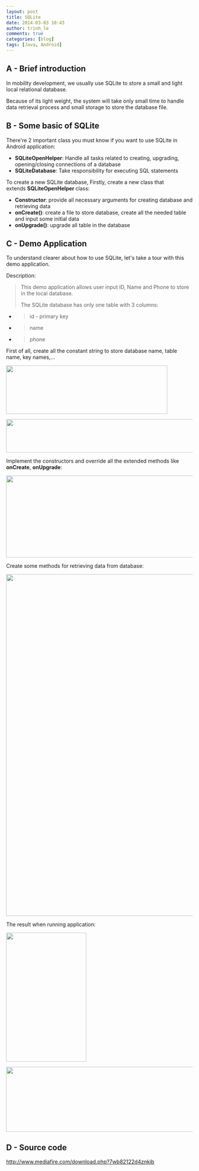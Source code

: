 ```yaml
---
layout: post
title: SQLite
date: 2014-03-03 10:43
author: trinh_le
comments: true
categories: [blog]
tags: [Java, Android]
---
```


<h2>A - Brief introduction</h2>
In mobility development, we usually use SQLite to store a small and light local relational database.

Because of its light weight, the system will take only small time to handle data retrieval process and small storage to store the database file.
<h2>B - Some basic of SQLite</h2>
There're 2 important class you must know if you want to use SQLite in Android application:
<ul>
	<li><strong>SQLiteOpenHelper</strong>: Handle all tasks related to creating, upgrading, opening/closing connections of a database</li>
	<li><strong>SQLiteDatabase</strong>: Take responsibility for executing SQL statements</li>
</ul>
<!--more-->

To create a new SQLite database, Firstly, create a new class that extends <strong>SQLiteOpenHelper </strong>class:
<ul>
	<li><strong>Constructor</strong>: provide all necessary arguments for creating database and retrieving data</li>
	<li><strong>onCreate()</strong>: create a file to store database, create all the needed table and input some initial data</li>
	<li><strong>onUpgrade()</strong>: upgrade all table in the database</li>
</ul>
<h2>C - Demo Application</h2>
To understand clearer about how to use SQLite, let's take a tour with this demo application.

Description:
<blockquote>This demo application allows user input ID, Name and Phone to store in the local database.

The SQLite database has only one table with 3 columns:</blockquote>
<ul>
	<li>
<blockquote>id - primary key</blockquote>
</li>
	<li>
<blockquote>name</blockquote>
</li>
	<li>
<blockquote>phone</blockquote>
</li>
</ul>
First of all, create all the constant string to store database name, table name, key names,...

<a href="http://trinhle.icetea09.com/wp-content/uploads/2012/08/3.png"><img class="aligncenter" title="3" alt="" src="http://trinhle.icetea09.com/wp-content/uploads/2012/08/3.png" width="435" height="131" /></a>

<a href="http://trinhle.icetea09.com/wp-content/uploads/2012/08/4.png"><img class="aligncenter" title="4" alt="" src="http://trinhle.icetea09.com/wp-content/uploads/2012/08/4.png" width="543" height="90" /></a>

Implement the constructors and override all the extended methods like <strong>onCreate</strong>, <strong>onUpgrade</strong>:

<a href="http://trinhle.icetea09.com/wp-content/uploads/2012/08/5.png"><img class="aligncenter" title="5" alt="" src="http://trinhle.icetea09.com/wp-content/uploads/2012/08/5.png" width="530" height="221" /></a>

Create some methods for retrieving data from database:

<a href="http://trinhle.icetea09.com/wp-content/uploads/2012/08/6.png"><img class="aligncenter" title="6" alt="" src="http://trinhle.icetea09.com/wp-content/uploads/2012/08/6.png" width="750" height="922" /></a>

The result when running application:

<a href="http://trinhle.icetea09.com/wp-content/uploads/2012/08/1.png"><img class="aligncenter size-full wp-image-785" title="1" alt="" src="http://trinhle.icetea09.com/wp-content/uploads/2012/08/1.png" width="216" height="348" /></a>

<a href="http://trinhle.icetea09.com/wp-content/uploads/2012/08/2.png"><img class="aligncenter size-full wp-image-786" title="2" alt="" src="http://trinhle.icetea09.com/wp-content/uploads/2012/08/2.png" width="773" height="175" /></a>
<h2>D - Source code</h2>
<a href="http://www.mediafire.com/download.php?7wb82122d4znkib">http://www.mediafire.com/download.php?7wb82122d4znkib</a>

